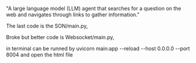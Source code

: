 "A large language model (LLM) agent that searches for a question on the web and navigates through links to gather information."

The last code is the SON/main.py,

Broke but better code is Websocket/main.py,


in terminal can be runned by uvicorn main:app --reload --host 0.0.0.0 --port 8004 and open the html file
